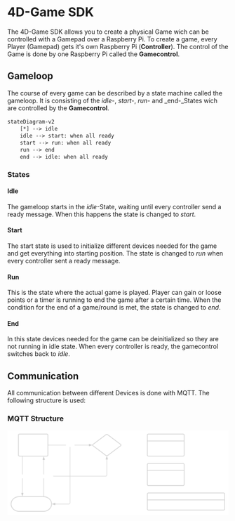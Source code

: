 # 4D-Game SDK

The 4D-Game SDK allows you to create a physical Game wich can be controlled with a Gamepad over a Raspberry Pi. To create a game, every Player (Gamepad) gets it's own Raspberry Pi (**Controller**). The control of the Game is done by one Raspberry Pi called the **Gamecontrol**.

## Gameloop

The course of every game can be described by a state machine called the gameloop. It is consisting of the _idle-_, _start-_, _run-_ and _end-_States wich are controlled by the **Gamecontrol**.

```mermaid
stateDiagram-v2
    [*] --> idle
    idle --> start: when all ready
    start --> run: when all ready
    run --> end
    end --> idle: when all ready
```
### States
#### Idle
The gameloop starts in the _idle_-State, waiting until every controller send a ready message. When this happens the state is changed to _start_.

#### Start
The start state is used to initialize different devices needed for the game and get everything into starting position. The state is changed to _run_ when every controller sent a ready message.

#### Run
This is the state where the actual game is played. Player can gain or loose points or a timer is running to end the game after a certain time. When the condition for the end of a game/round is met, the state is changed to _end_.

#### End
In this state devices needed for the game can be deinitialized so they are not running in idle state. When every controller is ready, the gamecontrol switches back to _idle_.

## Communication

All communication between different Devices is done with MQTT. The following structure is used:

### MQTT Structure

![MQTT Structure](assets/mqtt_structure_dark.svg)